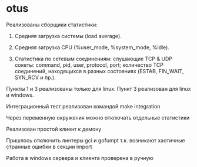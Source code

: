 # otus

Реализованы сборщики статистики:

1. Средняя загрузка системы (load average).

2. Средняя загрузка CPU (%user_mode, %system_mode, %idle).

3. Статистика по сетевым соединениям:
слушающие TCP & UDP сокеты: command, pid, user, protocol, port;
количество TCP соединений, находящихся в разных состояниях (ESTAB, FIN_WAIT, SYN_RCV и пр.).

Пункты 1 и 3 реализованы только для linux. Пункт 3 реализован для linux и windows.

Интеграционный тест реализован командой make integration

Через переменную окружения можно отключать отдельные статистики

Реализован простой клиент к демону

Пришлось отключить линтеры gci и gofumpt т.к. возникают хаотичные странные ошибки в секции import

Работа в windows сервера и клиента проверена в ручную


